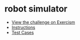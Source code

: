 # robot simulator

- [View the challenge on Exercism](https://exercism.org/tracks/c/exercises/robot-simulator)
- [Instructions](https://github.com/exercism/c/blob/main/exercises/practice/robot-simulator/.docs/instructions.md)
- [Test Cases](https://github.com/exercism/c/blob/main/exercises/practice/robot-simulator/test_robot_simulator.c)